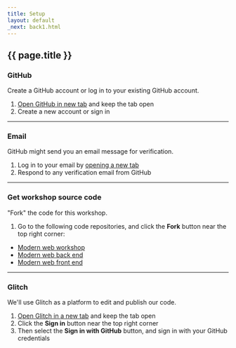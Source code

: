 ```yaml
---
title: Setup
layout: default
_next: back1.html
---
```


## {{ page.title }}

### GitHub

Create a GitHub account or log in to your existing GitHub account.

1. <a href="https://github.com" target="_blank">Open GitHub in new tab</a> and keep the tab open
2. Create a new account or sign in

---

### Email

GitHub might send you an email message for verification.

1. Log in to your email by <a href="about:blank" target="_blank">opening a new tab</a>
2. Respond to any verification email from GitHub

---

### Get workshop source code

"Fork" the code for this workshop.

1. Go to the following code repositories, and click the **Fork** button near the top right corner:

- [Modern web workshop](https://github.com/brianzelip/modern-web-workshop)
- [Modern web back end](https://github.com/brianzelip/modern-web-back-end)
- [Modern web front end](https://github.com/brianzelip/modern-web-front-end)

---

### Glitch

We'll use Glitch as a platform to edit and publish our code.

1. <a href="https://glitch.com" target="_blank">Open Glitch in a new tab</a> and keep the tab open
2. Click the **Sign in** button near the top right corner
3. Then select the **Sign in with GitHub** button, and sign in with your GitHub credentials